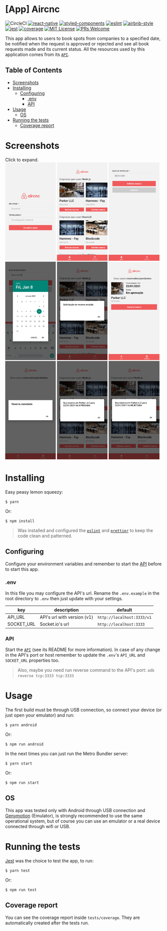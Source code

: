 # [App] Aircnc
![CircleCI](https://img.shields.io/circleci/build/github/DiegoVictor/aircnc-app?style=flat-square&logo=circleci)
[![react-native](https://img.shields.io/badge/react--native-0.61.5-61dafb?style=flat-square&logo=react)](https://reactnative.dev/)
[![styled-components](https://img.shields.io/badge/styled_components-5.2.1-db7b86?style=flat-square&logo=styled-components)](https://styled-components.com/)
[![eslint](https://img.shields.io/badge/eslint-6.8.0-4b32c3?style=flat-square&logo=eslint)](https://eslint.org/)
[![airbnb-style](https://flat.badgen.net/badge/style-guide/airbnb/ff5a5f?icon=airbnb)](https://github.com/airbnb/javascript)
[![jest](https://img.shields.io/badge/jest-24.9.0-brightgreen?style=flat-square&logo=jest)](https://jestjs.io/)
[![coverage](https://img.shields.io/codecov/c/gh/DiegoVictor/aircnc-app?logo=codecov&style=flat-square)](https://codecov.io/gh/DiegoVictor/aircnc-app)
[![MIT License](https://img.shields.io/badge/license-MIT-green?style=flat-square)](https://raw.githubusercontent.com/DiegoVictor/aircnc-app/main/LICENSE)
[![PRs Welcome](https://img.shields.io/badge/PRs-welcome-brightgreen.svg?style=flat-square)](http://makeapullrequest.com)

This app allows to users to book spots from companies to a specified date, be notified when the request is approved or rejected and see all book requests made and its current status. All the resources used by this application comes from its [`API`](https://github.com/DiegoVictor/aircnc-api).

## Table of Contents
* [Screenshots](#screenshots)
* [Installing](#installing)
  * [Configuring](#configuring)
    * [.env](#env)
    * [API](#api)
* [Usage](#usage)
  * [OS](#os)
* [Running the tests](#running-the-tests)
  * [Coverage report](#coverage-report)

# Screenshots
Click to expand.<br>
<img src="https://raw.githubusercontent.com/DiegoVictor/aircnc-app/main/screenshots/signin.png" width="32%" />
<img src="https://raw.githubusercontent.com/DiegoVictor/aircnc-app/main/screenshots/list.png" width="32%" />
<img src="https://raw.githubusercontent.com/DiegoVictor/aircnc-app/main/screenshots/book.png" width="32%" />
<img src="https://raw.githubusercontent.com/DiegoVictor/aircnc-app/main/screenshots/calendar.png" width="32%" />
<img src="https://raw.githubusercontent.com/DiegoVictor/aircnc-app/main/screenshots/booked.png" width="32%" />
<img src="https://raw.githubusercontent.com/DiegoVictor/aircnc-app/main/screenshots/bookings.png" width="32%" />
<img src="https://raw.githubusercontent.com/DiegoVictor/aircnc-app/main/screenshots/canceled.png" width="32%" />
<img src="https://raw.githubusercontent.com/DiegoVictor/aircnc-app/main/screenshots/approved.png" width="32%" />
<img src="https://raw.githubusercontent.com/DiegoVictor/aircnc-app/main/screenshots/rejected.png" width="32%" />

# Installing
Easy peasy lemon squeezy:
```
$ yarn
```
Or:
```
$ npm install
```
> Was installed and configured the [`eslint`](https://eslint.org/) and [`prettier`](https://prettier.io/) to keep the code clean and patterned.

## Configuring
Configure your environment variables and remember to start the [API](https://github.com/DiegoVictor/aircnc-api) before to start this app.

### .env
In this file you may configure the API's url. Rename the `.env.example` in the root directory to `.env` then just update with your settings.

key|description|default
---|---|---
API_URL|API's url with version (v1)|`http://localhost:3333/v1`
SOCKET_URL|Socket.io's url|`http://localhost:3333`

### API
Start the [`API`](https://github.com/DiegoVictor/aircnc-api) (see its README for more information). In case of any change in the API's port or host remember to update the `.env`'s `API_URL` and `SOCKET_URL` properties too.
> Also, maybe you need run reverse command to the API's port: `adb reverse tcp:3333 tcp:3333`

# Usage
The first build must be through USB connection, so connect your device (or just open your emulator) and run:
```
$ yarn android
```
Or:
```
$ npm run android
```

In the next times you can just run the Metro Bundler server:
```
$ yarn start
```
Or:
```
$ npm run start
```

## OS
This app was tested only with Android through USB connection and [Genymotion](https://www.genymotion.com/) (Emulator), is strongly recommended to use the same operational system, but of course you can use an emulator or a real device connected through wifi or USB.

# Running the tests
[Jest](https://jestjs.io/) was the choice to test the app, to run:
```
$ yarn test
```
Or:
```
$ npm run test
```

## Coverage report
You can see the coverage report inside `tests/coverage`. They are automatically created after the tests run.
